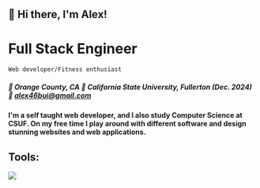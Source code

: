 ## 👋 Hi there, I'm Alex! 

# **Full Stack Engineer** 
```Web developer/Fitness enthusiast``` 
##### 📍  Orange County, CA           🏫 California State University, Fullerton (Dec. 2024)             📧 alex46bui@gmail.com
##### 
##### 
#### I'm a self taught web developer, and I also study Computer Science at CSUF. On my free time I play around with different software and design stunning websites and web applications. 


 
## Tools:       
<p align ="left">
<a href = "https://skillsicons.dev">
      <img src = "https://skillicons.dev/icons?i=react,js,html,css,postgres,nodejs,py,php,firebase&theme=dark"/>
</a>
</p>
 
